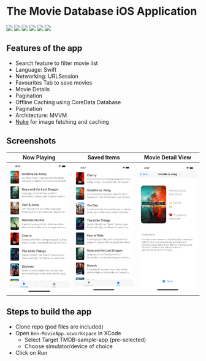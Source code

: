 # The Movie Database iOS Application
<img src="https://img.shields.io/badge/status-Active-green" height="20"> <img src="https://img.shields.io/github/issues/adumrewal/tmdb-ios-app" height="20"> <img src="https://img.shields.io/github/stars/adumrewal/tmdb-ios-app" height="20"> <img src="https://img.shields.io/github/license/adumrewal/tmdb-ios-app" height="20"> <img src="https://img.shields.io/badge/architecture-MVVM-yellow" height="20"> <img src="https://img.shields.io/badge/language-Swift-yellow" height="20"> 


## Features of the app
- Search feature to filter movie list
- Language: Swift
- Networking: URLSession
- Favourites Tab to save movies
- Movie Details
- Pagination
- Offline Caching using CoreData Database
- Pagination
- Architecture: MVVM
- [Nuke](https://cocoapods.org/pods/Nuke) for image fetching and caching

## Screenshots
|Now Playing|Saved Items|Movie Detail View|
|:-:|:-:|:-:|
|<img src="/Assets/NowPlaying.png" width="250"/>|<img src="/Assets/SavedItems.png" width="250"/>|<img src="/Assets/MovieDetail.png" width="250"/>|

## Steps to build the app
- Clone repo (pod files are included)
- Open `Ben-MovieApp.xcworkspace` in XCode
  - Select Target TMDB-sample-app (pre-selected)
  - Choose simulator/device of choice
- Click on Run
